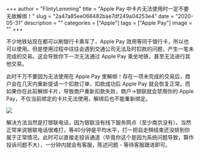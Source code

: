 +++
author = "FlintyLemming"
title = "Apple Pay 中卡片无法使用时一定不要无故解绑！"
slug = "2a47a85ee066482bae7df249a04253e4"
date = "2020-05-31"
description = ""
categories = ["Apple"]
tags = ["Apple Pay"]
image = ""
+++

不少地铁站现在都可以刷银行卡乘车了，Apple Pay 效用等同于银行卡，所以也可以使用。但是使用过程中往往会遇到交通公司无法及时扣款的问题，产生一笔未完成的交易。这会导致你下一次无法通过 Apple Pay 乘坐地铁，甚至无法进行其他交易。

此时千万不要因为无法使用在 Apple Pay 里解绑！存在一项未完成的交易后，商户会在几天内重新提请一个扣款订单，扣款成功后 Apple Pay 就会恢复正常。而如果你在此前解绑卡片，导致商户重新扣款失败，商户->银联就会禁用你的 Apple Pay，不仅当前绑定的卡片无法使用，解绑后也不能重新绑定。

![](https://img.flinty.moe/blog/posts/2020/05/Apple%20Pay%20%E4%B8%AD%E5%8D%A1%E7%89%87%E6%97%A0%E6%B3%95%E4%BD%BF%E7%94%A8%E6%97%B6%E4%B8%80%E5%AE%9A%E4%B8%8D%E8%A6%81%E6%97%A0%E6%95%85%E8%A7%A3%E7%BB%91%EF%BC%81/1.avif)

解决方法当然是打银联电话，因为银联没有线下服务网点（至少南京没有）。当然正常来说银联电话很难打，等40分钟是平均水平，打一把自走棋结束还没排到你属于正常情况。此时可以直接走投诉通道（毕竟你这个是因为系统问题导致，算作投诉问题不大），一分钟内就会有客服，陈述问题 - 等待客服跟进即可。